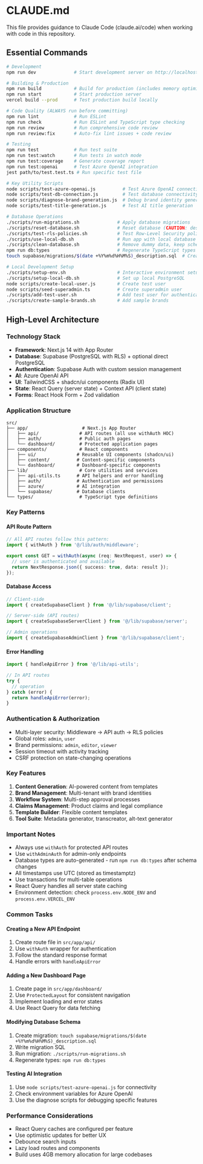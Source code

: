 # CLAUDE.md

This file provides guidance to Claude Code (claude.ai/code) when working with code in this repository.

## Essential Commands

```bash
# Development
npm run dev              # Start development server on http://localhost:3000

# Building & Production
npm run build            # Build for production (includes memory optimization)
npm run start            # Start production server
vercel build --prod      # Test production build locally

# Code Quality (ALWAYS run before committing)
npm run lint             # Run ESLint
npm run check            # Run ESLint and TypeScript type checking
npm run review           # Run comprehensive code review
npm run review:fix       # Auto-fix lint issues + code review

# Testing
npm run test             # Run test suite
npm run test:watch       # Run tests in watch mode
npm run test:coverage    # Generate coverage report
npm run test:openai      # Test Azure OpenAI integration
jest path/to/test.test.ts # Run specific test file

# Key Utility Scripts
node scripts/test-azure-openai.js          # Test Azure OpenAI connectivity
node scripts/test-db-connection.js         # Test database connectivity
node scripts/diagnose-brand-generation.js  # Debug brand identity generation
node scripts/test-title-generation.js      # Test AI title generation

# Database Operations
./scripts/run-migrations.sh              # Apply database migrations
./scripts/reset-database.sh              # Reset database (CAUTION: destroys data)
./scripts/test-rls-policies.sh           # Test Row-Level Security policies
./scripts/use-local-db.sh                # Run app with local database
./scripts/clean-database.sh              # Remove dummy data, keep schema
npm run db:types                         # Regenerate TypeScript types from database
touch supabase/migrations/$(date +%Y%m%d%H%M%S)_description.sql  # Create new migration

# Local Development Setup
./scripts/setup-env.sh                   # Interactive environment setup
./scripts/setup-local-db.sh              # Set up local PostgreSQL
node scripts/create-local-user.js        # Create test user
node scripts/seed-superadmin.ts          # Create superadmin user
./scripts/add-test-user.sh               # Add test user for authentication
./scripts/create-sample-brands.sh        # Add sample brands
```

## High-Level Architecture

### Technology Stack
- **Framework**: Next.js 14 with App Router
- **Database**: Supabase (PostgreSQL with RLS) + optional direct PostgreSQL
- **Authentication**: Supabase Auth with custom session management
- **AI**: Azure OpenAI API
- **UI**: TailwindCSS + shadcn/ui components (Radix UI)
- **State**: React Query (server state) + Context API (client state)
- **Forms**: React Hook Form + Zod validation

### Application Structure
```
src/
├── app/                    # Next.js App Router
│   ├── api/               # API routes (all use withAuth HOC)
│   ├── auth/              # Public auth pages
│   └── dashboard/         # Protected application pages
├── components/            # React components
│   ├── ui/               # Reusable UI components (shadcn/ui)
│   ├── content/          # Content-specific components
│   └── dashboard/        # Dashboard-specific components
├── lib/                   # Core utilities and services
│   ├── api-utils.ts      # API helpers and error handling
│   ├── auth/             # Authentication and permissions
│   ├── azure/            # AI integration
│   └── supabase/         # Database clients
└── types/                 # TypeScript type definitions
```

### Key Patterns

#### API Route Pattern
```typescript
// All API routes follow this pattern:
import { withAuth } from '@/lib/auth/middleware';

export const GET = withAuth(async (req: NextRequest, user) => {
  // user is authenticated and available
  return NextResponse.json({ success: true, data: result });
});
```

#### Database Access
```typescript
// Client-side
import { createSupabaseClient } from '@/lib/supabase/client';

// Server-side (API routes)
import { createSupabaseServerClient } from '@/lib/supabase/server';

// Admin operations
import { createSupabaseAdminClient } from '@/lib/supabase/client';
```

#### Error Handling
```typescript
import { handleApiError } from '@/lib/api-utils';

// In API routes
try {
  // operation
} catch (error) {
  return handleApiError(error);
}
```

### Authentication & Authorization
- Multi-layer security: Middleware → API auth → RLS policies
- Global roles: `admin`, `user`
- Brand permissions: `admin`, `editor`, `viewer`
- Session timeout with activity tracking
- CSRF protection on state-changing operations

### Key Features
1. **Content Generation**: AI-powered content from templates
2. **Brand Management**: Multi-tenant with brand identities
3. **Workflow System**: Multi-step approval processes
4. **Claims Management**: Product claims and legal compliance
5. **Template Builder**: Flexible content templates
6. **Tool Suite**: Metadata generator, transcreator, alt-text generator

### Important Notes
- Always use `withAuth` for protected API routes
- Use `withAdminAuth` for admin-only endpoints
- Database types are auto-generated - run `npm run db:types` after schema changes
- All timestamps use UTC (stored as timestamptz)
- Use transactions for multi-table operations
- React Query handles all server state caching
- Environment detection: check `process.env.NODE_ENV` and `process.env.VERCEL_ENV`

### Common Tasks

#### Creating a New API Endpoint
1. Create route file in `src/app/api/`
2. Use `withAuth` wrapper for authentication
3. Follow the standard response format
4. Handle errors with `handleApiError`

#### Adding a New Dashboard Page
1. Create page in `src/app/dashboard/`
2. Use `ProtectedLayout` for consistent navigation
3. Implement loading and error states
4. Use React Query for data fetching

#### Modifying Database Schema
1. Create migration: `touch supabase/migrations/$(date +%Y%m%d%H%M%S)_description.sql`
2. Write migration SQL
3. Run migration: `./scripts/run-migrations.sh`
4. Regenerate types: `npm run db:types`

#### Testing AI Integration
1. Use `node scripts/test-azure-openai.js` for connectivity
2. Check environment variables for Azure OpenAI
3. Use the diagnose scripts for debugging specific features

### Performance Considerations
- React Query caches are configured per feature
- Use optimistic updates for better UX
- Debounce search inputs
- Lazy load routes and components
- Build uses 4GB memory allocation for large codebases
